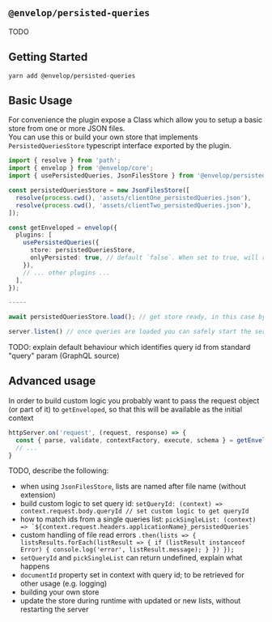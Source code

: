 ## `@envelop/persisted-queries`

TODO

## Getting Started

```
yarn add @envelop/persisted-queries
```

## Basic Usage

For convenience the plugin expose a Class which allow you to setup a basic store from one or more JSON files.  
You can use this or build your own store that implements `PersistedQueriesStore` typescript interface exported by the plugin.

```ts
import { resolve } from 'path';
import { envelop } from '@envelop/core';
import { usePersistedQueries, JsonFilesStore } from '@envelop/persisted-queries';

const persistedQueriesStore = new JsonFilesStore([
  resolve(process.cwd(), 'assets/clientOne_persistedQueries.json'),
  resolve(process.cwd(), 'assets/clientTwo_persistedQueries.json'),
]);

const getEnveloped = envelop({
  plugins: [
    usePersistedQueries({
      store: persistedQueriesStore,
      onlyPersisted: true, // default `false`. When set to true, will reject requests that don't have a valid query id
    }),
    // ... other plugins ...
  ],
});

-----

await persistedQueriesStore.load(); // get store ready, in this case by loading persisted-quries files

server.listen() // once queries are loaded you can safely start the server
```

TODO: explain default behaviour which identifies query id from standard "query" param (GraphQL source)

## Advanced usage

In order to build custom logic you probably want to pass the request object (or part of it) to `getEnveloped`, so that this will be available as the initial context

```ts
httpServer.on('request', (request, response) => {
  const { parse, validate, contextFactory, execute, schema } = getEnveloped({ request });
  // ...
}
```

TODO, describe the following:

-  when using `JsonFilesStore`, lists are named after file name (without extension)
- build custom logic to set query id: `setQueryId: (context) => context.request.body.queryId // set custom logic to get queryId`
- how to match ids from a single queries list: `` pickSingleList: (context) => `${context.request.headers.applicationName}_persistedQueries` ``
- custom handling of file read errors `.then(lists => { listsResults.forEach(listResult => { if (listResult instanceof Error) { console.log('error', listResult.message); } }) });`
- `setQueryId` and `pickSingleList` can return undefined, explain what happens
- `documentId` property set in context with query id; to be retrieved for other usage (e.g. logging)
- building your own store
- update the store during runtime with updated or new lists, without restarting the server

